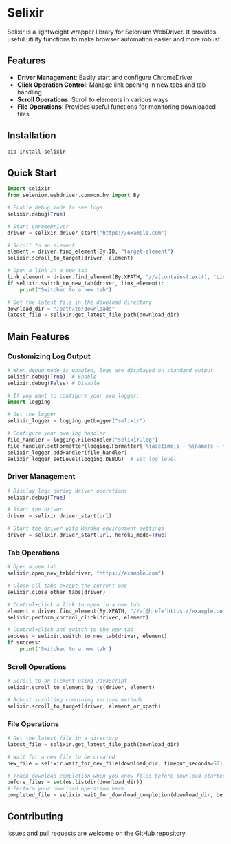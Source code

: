 # Selixir

Selixir is a lightweight wrapper library for Selenium WebDriver.
It provides useful utility functions to make browser automation easier and more robust.

## Features

- **Driver Management**: Easily start and configure ChromeDriver
- **Click Operation Control**: Manage link opening in new tabs and tab handling
- **Scroll Operations**: Scroll to elements in various ways
- **File Operations**: Provides useful functions for monitoring downloaded files

## Installation

```bash
pip install selixir
```

## Quick Start

```python
import selixir
from selenium.webdriver.common.by import By

# Enable debug mode to see logs
selixir.debug(True)

# Start ChromeDriver
driver = selixir.driver_start("https://example.com")

# Scroll to an element
element = driver.find_element(By.ID, "target-element")
selixir.scroll_to_target(driver, element)

# Open a link in a new tab
link_element = driver.find_element(By.XPATH, "//a[contains(text(), 'Link')]")
if selixir.switch_to_new_tab(driver, link_element):
    print("Switched to a new tab")

# Get the latest file in the download directory
download_dir = "/path/to/downloads"
latest_file = selixir.get_latest_file_path(download_dir)
```

## Main Features

### Customizing Log Output

```python
# When debug mode is enabled, logs are displayed on standard output
selixir.debug(True)  # Enable
selixir.debug(False) # Disable

# If you want to configure your own logger:
import logging

# Get the logger
selixir_logger = logging.getLogger("selixir")

# Configure your own log handler
file_handler = logging.FileHandler("selixir.log")
file_handler.setFormatter(logging.Formatter('%(asctime)s - %(name)s - %(levelname)s - %(message)s'))
selixir_logger.addHandler(file_handler)
selixir_logger.setLevel(logging.DEBUG)  # Set log level
```

### Driver Management

```python
# Display logs during driver operations
selixir.debug(True)

# Start the driver
driver = selixir.driver_start(url)

# Start the driver with Heroku environment settings
driver = selixir.driver_start(url, heroku_mode=True)
```

### Tab Operations

```python
# Open a new tab
selixir.open_new_tab(driver, "https://example.com")

# Close all tabs except the current one
selixir.close_other_tabs(driver)

# Control+click a link to open in a new tab
element = driver.find_element(By.XPATH, "//a[@href='https://example.com']")
selixir.perform_control_click(driver, element)

# Control+click and switch to the new tab
success = selixir.switch_to_new_tab(driver, element)
if success:
    print('Switched to a new tab')
```

### Scroll Operations

```python
# Scroll to an element using JavaScript
selixir.scroll_to_element_by_js(driver, element)

# Robust scrolling combining various methods
selixir.scroll_to_target(driver, element_or_xpath)
```

### File Operations

```python
# Get the latest file in a directory
latest_file = selixir.get_latest_file_path(download_dir)

# Wait for a new file to be created
new_file = selixir.wait_for_new_file(download_dir, timeout_seconds=60)

# Track download completion when you know files before download started
before_files = set(os.listdir(download_dir))
# Perform your download operation here...
completed_file = selixir.wait_for_download_completion(download_dir, before_files, timeout=60)
```

## Contributing

Issues and pull requests are welcome on the GitHub repository.
